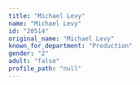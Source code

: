 ```yaml
---
title: "Michael Levy"
name: "Michael Levy"
id: "20514"
original_name: "Michael Levy"
known_for_department: "Production"
gender: "2"
adult: "false"
profile_path: "null"
---
```

